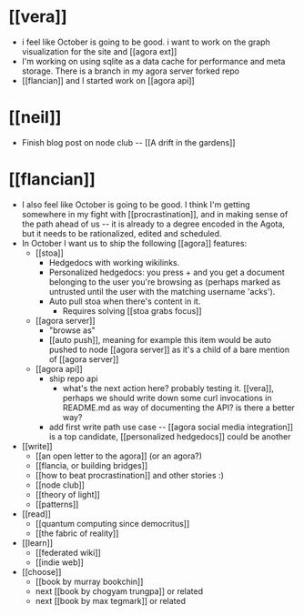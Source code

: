 # [[vera]]
- i feel like October is going to be good. i want to work on the graph visualization for the site and [[agora ext]]
- I'm working on using sqlite as a data cache for performance and meta storage. There is a branch in my agora server forked repo
- [[flancian]] and I started work on [[agora api]]

# [[neil]]
- Finish blog post on node club -- [[A drift in the gardens]]

# [[flancian]]
- I also feel like October is going to be good. I think I'm getting somewhere in my fight with [[procrastination]], and in making sense of the path ahead of us -- it is already to a degree encoded in the Agota, but it needs to be rationalized, edited and scheduled.
- In October I want us to ship the following [[agora]] features:
    - [[stoa]]
        - Hedgedocs with working wikilinks.
        - Personalized hedgedocs: you press + and you get a document belonging to the user you're browsing as (perhaps marked as untrusted until the user with the matching username 'acks').
        - Auto pull stoa when there's content in it.
            - Requires solving [[stoa grabs focus]]
    - [[agora server]]
        - "browse as"
        - [[auto push]], meaning for example this item would be auto pushed to node [[agora server]] as it's a child of a bare mention of [[agora server]]
    - [[agora api]]
        - ship repo api
            - what's the next action here? probably testing it. [[vera]], perhaps we should write down some curl invocations in README.md as way of documenting the API? is there a better way?
        - add first write path use case -- [[agora social media integration]] is a top candidate, [[personalized hedgedocs]] could be another
- [[write]]
    - [[an open letter to the agora]] (or an agora?)
    - [[flancia, or building bridges]]
    - [[how to beat procrastination]] and other stories :)
    - [[node club]]
    - [[theory of light]]
    - [[patterns]]
- [[read]]
    - [[quantum computing since democritus]]
    - [[the fabric of reality]]
- [[learn]]
    - [[federated wiki]]
    - [[indie web]]
- [[choose]]
    - [[book by murray bookchin]]
    - next [[book by chogyam trungpa]] or related
    - next [[book by max tegmark]] or related
